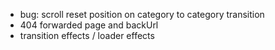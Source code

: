 - bug: scroll reset position on category to category transition
- 404 forwarded page and backUrl
- transition effects / loader effects
